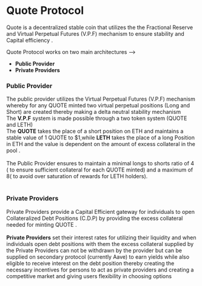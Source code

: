 # Quote Protocol

Quote is a decentralized stable coin that utilizes the the Fractional Reserve and Virtual Perpetual Futures (V.P.F) mechanism to ensure stability and Capital efficiency .

Quote Protocol works on two main architectures -->

- **Public Provider**
- **Private Providers**

### Public Provider

The public provider utilizes the Virtual Perpetual Futures (V.P.F) mechanism whereby for any QUOTE minted two virtual perpetual positions (Long and Short) are created thereby making a delta neutral stability mechanism <br>
The **V.P.F** system is made possible through a two token system (QUOTE and LETH) <br>
The **QUOTE** takes the place of a short position on ETH and maintains a stable value of 1 QUOTE to $1,while **LETH** takes the place of a long Position in ETH and the value is dependent on the amount of excess collateral in the pool . <br><br>
The Public Provider ensures to maintain a minimal longs to shorts ratio of 4 ( to ensure sufficient collateral for each QUOTE minted) and a maximum of 8( to avoid over saturation of rewards for LETH holders).<br><br>

### Private Providers

Private Providers provide a Capital Efficient gateway for individuals to open Collateralized Debt Positions (C.D.P) by providing the excess collateral needed for minting QUOTE .<br><br>
**Private Providers** set their interest rates for utilizing their liquidity and when individuals open debt positions with them the excess collateral supplied by the Private Providers can not be withdrawn by the provider but can be supplied on secondary protocol (currently Aave) to earn yields while also eligible to receive interest on the debt position thereby creating the necessary incentives for persons to act as private providers and creating a competitive market and giving users flexibility in choosing options
